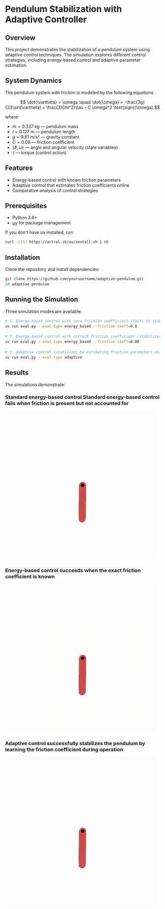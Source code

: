 # Pendulum Stabilization with Adaptive Controller

## Overview

This project demonstrates the stabilization of a pendulum system using adaptive control techniques. The simulation explores different control strategies, including energy-based control and adaptive parameter estimation.

## System Dynamics

The pendulum system with friction is modeled by the following equations:

$$
\dot{\vartheta} = \omega \quad \dot{\omega} = -\frac{3g}{2l}\sin(\vartheta) + \frac{3}{ml^2}\tau - C \omega^2 \text{sign}(\omega)
$$

where:
- $m = 0.337$ kg — pendulum mass
- $l = 0.127$ m — pendulum length
- $g = 9.81$ m/s² — gravity constant
- $C = 0.08$ — friction coefficient
- $(\vartheta, \omega)$ — angle and angular velocity (state variables)
- $\tau$ — torque (control action)

## Features

- Energy-based control with known friction parameters
- Adaptive control that estimates friction coefficients online
- Comparative analysis of control strategies

## Prerequisites

- Python 3.8+
- [uv](https://github.com/astral-sh/uv) for package management

If you don't have uv installed, run:

```bash
curl -LsSf https://astral.sh/uv/install.sh | sh
```

## Installation

Clone the repository and install dependencies:

```bash
git clone https://github.com/yourusername/adaptive-pendulum.git
cd adaptive-pendulum
```

## Running the Simulation

Three simulation modes are available:

```bash
# 1. Energy-based control with zero friction coefficient (fails to stabilize)
uv run eval.py --eval-type energy_based --friction-coeff=0.0

# 2. Energy-based control with correct friction coefficient (stabilizes)
uv run eval.py --eval-type energy_based --friction-coeff=0.08

# 3. Adaptive control (stabilizes by estimating friction parameters online)
uv run eval.py --eval-type adaptive
```

## Results

The simulations demonstrate:
### Standard energy-based control Standard energy-based control fails when friction is present but not accounted for


<p align="center">
  <img src="videos/adaptive/output.gif" alt="failed">
</p>

### Energy-based control succeeds when the exact friction coefficient is known
<p align="center">
  <img src="videos/energy_based_friction_coef_0.08/output.gif" alt="succed_eb">
</p>

### Adaptive control successfully stabilizes the pendulum by learning the friction coefficient during operation

<p align="center">
  <img src="videos/energy_based_friction_coef_0.0/output.gif" alt="succed_eb">
</p>